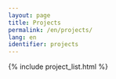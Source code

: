 ```yaml
---
layout: page
title: Projects
permalink: /en/projects/
lang: en
identifier: projects
---
```


{% include project_list.html %} 